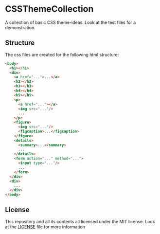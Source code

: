 # CSSThemeCollection
A collection of basic CSS theme-ideas. Look at the test files for a demonstration.
## Structure
The css files are created for the following html structure:
```html
<body>
  <h1></h1>
  <div>
    <a href="...">...</a>
    <h2></h2>
    <h3></h3>
    <h4></h4>
    <h5></h5>
    <p>
      <a href="..."></a>
      <img src="..."/>
      ...
    </p>
    <figure>
      <img src="..."/>
      <figcaption>...</figcaption>
    </figure>
    <details>
      <summary>...</summary>
      ...
    </details>
    <form action="..." method="...">
      <input type="..."/>
      ...
    </form>
  </div>
  <div>
    ...
  </div>
</body>
```
## License
This repository and all its contents all licensed under the MIT license. Look at the [LICENSE](https://github.com/Apilonius64/CSSThemeCollection/blob/main/LICENSE)  file for more information
